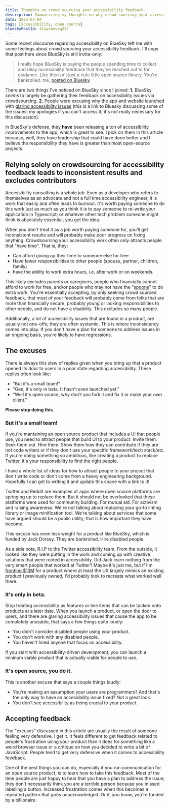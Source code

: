 ```yaml
---
title: Thoughts on crowd sourcing your accessibility feedback.
description: Summarizing my thoughts on why crowd sourcing your accessibility feedback isn't always a great idea.
date: 2023-07-04
tags: [accessibility, open source]
blueskyPostId: 3layxamveq22r
---
```


Some recent discourse regarding accessibility on BlueSky left me with some feelings about crowd sourcing your accessibility feedback. I'll copy that post here since BlueSky is still invite-only:

<blockquote class="bq">
I really hope BlueSky is paying the people spending time to collect and relay accessibility feedback that they've reached out to for guidance. Like this isn't just a cute little open source library. You're bankrolled.
<span class="bq-attr">me, <a href="https://staging.bsky.app/profile/hbuchel.bsky.social/post/3jyz2mqyled2x">posted on Bluesky</a></span>
</blockquote>

There are two things I've noticed on BlueSky since I joined: **1.** BlueSky _seems_ to largely be gathering their feedback on accessibility issues via crowdsourcing. **2.** People were excusing why the app and website launched with <a href="https://staging.bsky.app/profile/hbuchel.bsky.social/post/3jucw63ncnx2e">glaring accessibility issues</a> (this is a link to Bluesky discussing some of the issues; my apologies if you can't access it, it's not really necessary for this discussion).

<aside class="aside">
In BlueSky's defense, they <strong>have</strong> been releasing a ton of accessibility improvements to the app, which is great to see. I pick on them in this article because, well, they have leadership that could have done better and I believe the responsibility they have is greater than most open-source projects.
</aside>

## Relying solely on crowdsourcing for accessibility feedback leads to inconsistent results and excludes contributors

Accessibility consulting is a whole job. Even as a developer who refers to themselves as an advocate and not a full time accessibility engineer, it is work that easily and often leads to burnout. It's worth paying someone to do this work just as much as you think it is to pay someone to re-write your application in Typescript; or whatever other tech problem someone might think is absolutely essential, you get the idea. 

When you don't treat it as a job worth paying someone for, you'll get inconsistent results and will probably make poor progress on fixing anything. Crowdsourcing your accessibility work often only attracts people that "have time". That is, they:
- Can afford giving up their time to someone else for free 
- Have fewer responsibilities to other people (spouse, partner, children, family)
- have the ability to work extra hours, i.e. after work or on weekends.

This likely excludes parents or caregivers, people who financially cannot afford to work for free, and/or people who may not have the "<a href="https://butyoudontlooksick.com/articles/written-by-christine/the-spoon-theory/">spoons</a>" to do extra work. You're essentially accepting, by only seeking crowd sourced feedback, that most of your feedback will probably come from folks that are more than financially secure, probably young or lacking responsibilities to other people, and do not have a disability. This excludes so many people. 

Additionally, a lot of accessibility issues that are found in a product, are usually not one-offs; they are often systemic. This is where inconsistency comes into play. If you don't have a plan for someone to address issues in an ongoing basis, you're likely to have regressions.

## The excuses

There is always this slew of replies given when you bring up that a product opened its door to users in a poor state regarding accessibility. These replies often look like:
- "But it's a small team!"
- "Gee, it's only in beta. It hasn't even launched yet."
- "Well it's open source, why don't you fork it and fix it or make your own client."

**Please stop doing this**. 

### But it's a small team!

If you're mantaining an open source product that includes a UI that people use, you need to attract people that build UI to your product. Invite them. Seek them out. Hire them. Show them how they can contribute if they are not code writers or if they don't use your specific framework/tech stack/etc. If you're doing something so ambitious, like creating a product to replace Twitter, it's your responsibility to find the right people.

<aside class="aside">
I have a whole list of ideas for how to attract people to your project that don't write code or don't come from a heavy engineering background. Hopefully I can get to writing it and update this space with a link to it!
</aside>

Twitter and Reddit are examples of apps where open source platforms are springing up to replace them. But it should not be overlooked that these platforms were used for community building. For mutual aid. For activism and raising awareness. We're not talking about replacing your go-to linting library or image minification tool. We're talking about services that some have argued should be a public utility; that is how important they have become.

This excuse has even less weight for a product like BlueSky, which is funded by Jack Dorsey. They are bankrolled. Hire disabled people. 

As a side note, R.I.P to the Twitter accessibility team. From the outside, it looked like they were putting in the work and coming up with creative solutions that were rooted in accessibility. Did Jack learn nothing from the very smart people that worked at Twitter? Maybe it's just me, but if I'm <a href="https://twitter.com/bluesky/status/1518707604750430208">fronting $13M</a> for a product where at least the UX largely mimics an existing product I previously owned, I'd probably look to recreate what worked well there.

### It's only in beta.

Stop treating accessibility as features or line items that can be tacked onto products at a later date. When you launch a product, or open the door to users, and there are glaring accessibility issues that cause the app to be completely unusable, that says a few things quite loudly:
- You didn't consider disabled people using your product.
- You don't work with any disabled people.
- You haven't hired anyone that focus on accessibility.

If you start with accessibility-driven development, you can launch a mininum viable product that is actually viable for people to use.

### It's open source, you do it.

This is another excuse that says a couple things loudly:
- You're making an assumption your users are programmers? And that's the only way to have an accessibility issue fixed? Not a great look.
- You don't see accessibility as being crucial to your product.

## Accepting feedback

The "excuses" discussed in this article are usually the result of someone feeling very defensive. I get it. It feels different to get feedback related to people's frustration using your product than it does for something like a weird browser issue or a critique on how you decided to write a bit of JavaScript. People tend to get very defensive when it comes to accessibility feedback.

One of the best things you can do, especially if you run communication for an open source product, is to learn how to take this feedback. Most of the time people are just happy to hear that you have a plan to address the issue; they don't necessarily think you are a terrible person because you missed labelling a button. Increased frustration comes when this becomes a repeated pattern that goes unacknowledged. Or if, you know, you're funded by a billionaire. 